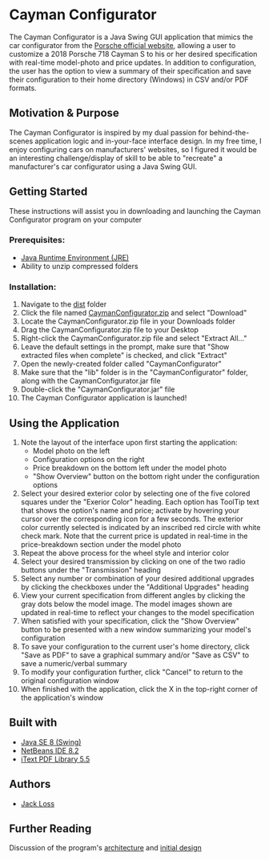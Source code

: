 # Cayman Configurator

The Cayman Configurator is a Java Swing GUI application that mimics the car configurator from the [Porsche official website](https://cc.porsche.com/icc_pcna/ccCall.do?rt=1508789638&screen=1280x720&userID=USM&lang=us&PARAM=parameter_internet_us&ORDERTYPE=982130&MODELYEAR=2018&hookURL=http%3a%2f%2fwww.porsche.com%2fusa%2fmodelstart%2f), allowing a user to customize a 2018 Porsche 718 Cayman S to his or her desired specification with real-time model-photo and price updates. In addition to configuration, the user has the option to view a summary of their specification and save their configuration to their home directory (Windows) in CSV and/or PDF formats.

## Motivation & Purpose

The Cayman Configurator is inspired by my dual passion for behind-the-scenes application logic and in-your-face interface design. In my free time, I enjoy configuring cars on manufacturers' websites, so I figured it would be an interesting challenge/display of skill to be able to "recreate" a manufacturer's car configurator using a Java Swing GUI.

## Getting Started

These instructions will assist you in downloading and launching the Cayman Configurator program on your computer

### Prerequisites:

 - [Java Runtime Environment (JRE)](https://java.com/en/)
 - Ability to unzip compressed folders

### Installation:

 1. Navigate to the [dist](https://github.com/jack-loss/CaymanConfigurator/tree/master/dist) folder
 2. Click the file named [CaymanConfigurator.zip](https://github.com/jack-loss/CaymanConfigurator/blob/master/dist/CaymanConfigurator.zip) and select "Download"
 3. Locate the CaymanConfigurator.zip file in your Downloads folder
 4. Drag the CaymanConfigurator.zip file to your Desktop
 5. Right-click the CaymanConfigurator.zip file and select "Extract All..."
 6. Leave the default settings in the prompt, make sure that "Show extracted files when complete" is checked, and click "Extract"
 7. Open the newly-created folder called "CaymanConfigurator"
 8. Make sure that the "lib" folder is in the "CaymanConfigurator" folder, along with the CaymanConfigurator.jar file
 9. Double-click the "CaymanConfigurator.jar" file
 10. The Cayman Configurator application is launched!

## Using the Application

 1. Note the layout of the interface upon first starting the application:
    - Model photo on the left
    - Configuration options on the right
    - Price breakdown on the bottom left under the model photo
    - "Show Overview" button on the bottom right under the configuration options
 2. Select your desired exterior color by selecting one of the five colored squares under the "Exerior Color" heading. Each option has ToolTip text that shows the option's name and price; activate by hovering your cursor over the corresponding icon for a few seconds. The exterior color currently selected is indicated by an inscribed red circle with white check mark. Note that the current price is updated in real-time in the price-breakdown section under the model photo
 3. Repeat the above process for the wheel style and interior color
 4. Select your desired transmission by clicking on one of the two radio buttons under the "Transmission" heading
 5. Select any number or combination of your desired additional upgrades by clicking the checkboxes under the "Additional Upgrades" heading
 6. View your current specification from different angles by clicking the gray dots below the model image. The model images shown are updated in real-time to reflect your changes to the model specification
 7. When satisfied with your specification, click the "Show Overview" button to be presented with a new window summarizing your model's configuration
 8. To save your configuration to the current user's home directory, click "Save as PDF" to save a graphical summary and/or "Save as CSV" to save a numeric/verbal summary
 9. To modify your configuration further, click "Cancel" to return to the original configuration window
 10. When finished with the application, click the X in the top-right corner of the application's window

## Built with

- [Java SE 8 (Swing)](http://www.oracle.com/technetwork/java/javase/overview/index.html) 
- [NetBeans IDE 8.2](https://netbeans.org/downloads/index.html)
- [iText PDF Library 5.5](https://itextpdf.com/?utm_expid=.9SegJ4FbQTqSTM0qCvzm8w.0&utm_referrer=https%3A%2F%2Fwww.google.com%2F)

## Authors

 - [Jack Loss](https://www.linkedin.com/in/jack-loss-99997a124/)
 
## Further Reading

Discussion of the program's [architecture](https://github.com/jack-loss/CaymanConfigurator/blob/master/discussion/DISCUSSION.md) and [initial design](https://github.com/jack-loss/CaymanConfigurator/tree/master/discussion/Initial%20Design)
